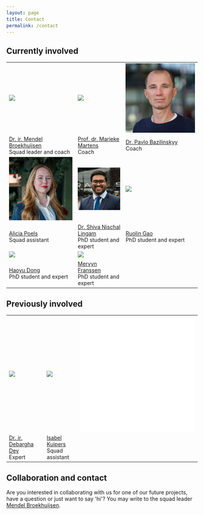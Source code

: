 ```yaml
---
layout: page
title: Contact
permalink: /contact
---
```


## Currently involved
<table class="about-people-table">
<tbody>
  <tr>
    <td class="about-people-cell"><img src="/assets/img/people/mendel-broekhuijsen.jpg" class="about-person"></td>
    <td class="about-people-cell"><img src="/assets/img/people/marieke-martens.jpg" class="about-person"></td>
    <td class="about-people-cell"><img src="/assets/img/people/pavlo-bazilinskyy.jpg" class="about-person"></td>
  </tr>
  <tr>
    <td class="about-people-cell"><a href="https://www.linkedin.com/in/mendelbroekhuijsen">Dr. ir. Mendel Broekhuijsen</a><br>Squad leader and coach</td>
    <td class="about-people-cell"><a href="https://www.linkedin.com/in/marieke-martens-30892610">Prof. dr. Marieke Martens</a><br>Coach</td>
    <td class="about-people-cell"><a href="https://bazilinskyy.github.io">Dr. Pavlo Bazilinskyy</a><br>Coach</td>
  </tr>
  <tr>
    <td class="about-people-cell"><img src="/assets/img/people/alicia-poels.jpg" class="about-person"></td>
    <td class="about-people-cell"><img src="/assets/img/people/nishal-lingam.jpg" class="about-person"></td>
    <td class="about-people-cell"><img src="/assets/img/people/ruolin-gao.jpg" class="about-person"></td>
  </tr>
  <tr>
    <td class="about-people-cell"><a href="https://www.linkedin.com/in/alicia-poels-4bb036186">Alicia Poels</a><br>Squad assistant</td>
    <td class="about-people-cell"><a href="https://www.linkedin.com/in/shiva-nischal-lingam">Dr. Shiva Nischal Lingam</a><br>PhD student and expert</td>
    <td class="about-people-cell"><a href="https://www.linkedin.com/in/ruolin-gao-731904163">Ruolin Gao</a><br>PhD student and expert</td>
  </tr>
   <tr>
    <td class="about-people-cell"><img src="/assets/img/people/haoyu-dong.jpg" class="about-person"></td>
    <td class="about-people-cell"><img src="/assets/img/people/mervyn-franssen.jpg" class="about-person"></td>
  </tr>
  <tr>
    <td class="about-people-cell"><a href="https://www.linkedin.com/in/haoyudong">Haoyu Dong</a><br>PhD student and expert</td>
    <td class="about-people-cell"><a href="https://www.linkedin.com/in/mervynfranssen">Mervyn Franssen</a><br>PhD student and expert</td>
  </tr>
</tbody>
</table>

## Previously involved
<table class="about-people-table">
<tbody>
  <tr>
    <td class="about-people-cell"><img src="/assets/img/people/debargha-dey.jpg" class="about-person"></td>
    <td class="about-people-cell"><img src="/assets/img/people/isabel-kuipers.jpg" class="about-person"></td>
    <td class="about-people-cell"><img src="/assets/img/people/white.jpg" class="about-person"></td>
  </tr>
  <tr>
    <td class="about-people-cell"><a href="https://www.linkedin.com/in/deydavedey">Dr. ir. Debargha Dey</a><br>Expert</td>
    <td class="about-people-cell"><a href="https://www.linkedin.com/in/isabel-kuipers-478b4a209">Isabel Kuipers</a><br>Squad assistant</td>
    <td class="about-people-cell"></td>
  </tr>
</tbody>
</table>

## Collaboration and contact
Are you interested in collaborating with us for one of our future projects, have a question or just want to say 'hi'? You may write to the squad leader [Mendel Broekhuijsen](mailto:m.j.broekhuijsen@tue.nl).